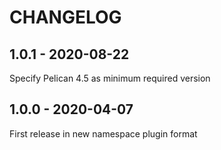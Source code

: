 CHANGELOG
=========

1.0.1 - 2020-08-22
------------------

Specify Pelican 4.5 as minimum required version

1.0.0 - 2020-04-07
------------------

First release in new namespace plugin format

